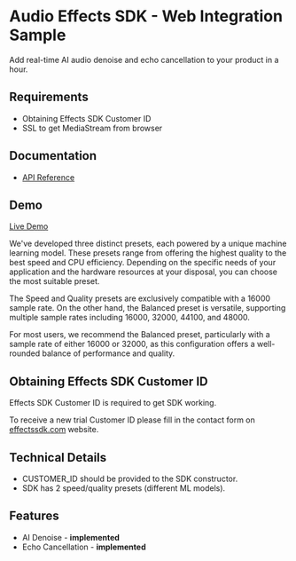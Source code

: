 # Audio Effects SDK - Web Integration Sample
Add real-time AI audio denoise and echo cancellation to your product in a hour. 

## Requirements

- Obtaining Effects SDK Customer ID
- SSL to get MediaStream from browser

## Documentation
- [API Reference](https://effectssdk.ai/sdk/audio/docs/classes/atsvb.html)


## Demo
[Live Demo](https://effectssdk.ai/products/audio-effects-sdk)


We've developed three distinct presets, each powered by a unique machine learning model. These presets range from offering the highest quality to the best speed and CPU efficiency. Depending on the specific needs of your application and the hardware resources at your disposal, you can choose the most suitable preset.

The Speed and Quality presets are exclusively compatible with a 16000 sample rate. On the other hand, the Balanced preset is versatile, supporting multiple sample rates including 16000, 32000, 44100, and 48000.

For most users, we recommend the Balanced preset, particularly with a sample rate of either 16000 or 32000, as this configuration offers a well-rounded balance of performance and quality.


## Obtaining Effects SDK Customer ID
Effects SDK Customer ID is required to get SDK working.

To receive a new trial Customer ID please fill in the contact form on [effectssdk.com](https://effectssdk.ai/request-trial) website.

## Technical Details

- CUSTOMER_ID should be provided to the SDK constructor.
- SDK has 2 speed/quality presets (different ML models).

## Features

- AI Denoise - **implemented**
- Echo Cancellation - **implemented**
